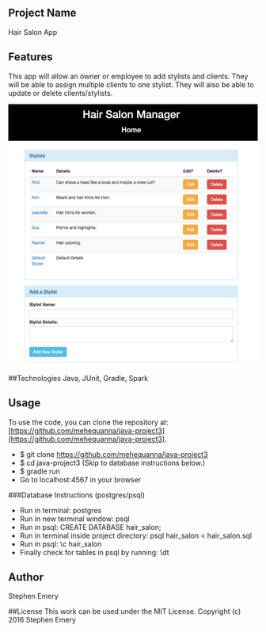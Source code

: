 ## Project Name
Hair Salon App

## Features
This app will allow an owner or employee to add stylists and clients. They will be able to assign multiple clients to one stylist. They will also be able to update or delete clients/stylists.

![screenshot of project](hairsalon.png)

##Technologies
Java, JUnit, Gradle, Spark

## Usage
To use the code, you can clone the repository at: [https://github.com/mehequanna/java-project3](https://github.com/mehequanna/java-project3).
* $ git clone https://github.com/mehequanna/java-project3
* $ cd java-project3  (Skip to database instructions below.)
* $ gradle run
* Go to localhost:4567 in your browser

###Database Instructions (postgres/psql)
* Run in terminal: postgres
* Run in new terminal window: psql
* Run in psql: CREATE DATABASE hair_salon;
* Run in terminal inside project directory: psql hair_salon < hair_salon.sql
* Run in psql: \c hair_salon
* Finally check for tables in psql by running: \dt

## Author
Stephen Emery

##License
This work can be used under the MIT License.
Copyright (c) 2016 Stephen Emery
